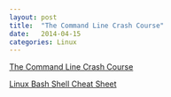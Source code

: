 ```yaml
---
layout: post
title:  "The Command Line Crash Course"
date:   2014-04-15
categories: Linux
---
```


<a href="http://cli.learncodethehardway.org/book/" target="_blank">The Command Line Crash Course</a>

<a href="http://cli.learncodethehardway.org/bash_cheat_sheet.pdf" target="_blank">Linux Bash Shell Cheat Sheet</a>